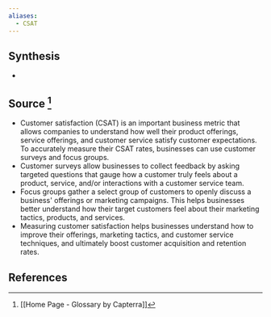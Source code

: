 ```yaml
---
aliases:
  - CSAT
---
```

## Synthesis
- 
## Source [^1]
- Customer satisfaction (CSAT) is an important business metric that allows companies to understand how well their product offerings, service offerings, and customer service satisfy customer expectations. To accurately measure their CSAT rates, businesses can use customer surveys and focus groups.
- Customer surveys allow businesses to collect feedback by asking targeted questions that gauge how a customer truly feels about a product, service, and/or interactions with a customer service team.
- Focus groups gather a select group of customers to openly discuss a business' offerings or marketing campaigns. This helps businesses better understand how their target customers feel about their marketing tactics, products, and services.
- Measuring customer satisfaction helps businesses understand how to improve their offerings, marketing tactics, and customer service techniques, and ultimately boost customer acquisition and retention rates.
## References

[^1]: [[Home Page - Glossary by Capterra]]